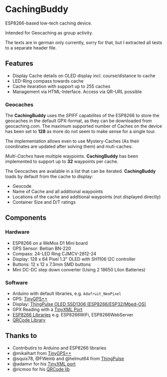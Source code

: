 # CachingBuddy
ESP8266-based low-tech caching device.

Intended for Geocaching as group activity.

The texts are in german only currently, sorry for that, but I extracted all tests to a separate header file.

## Features
* Display Cache details on OLED display incl. course/distance to cache
* LED-Ring compass towards cache
* Cache itearation with support up to 255 caches
* Management via HTML-Interface. Access via QR-URL possible

### Geocaches
The **CachingBuddy** uses the *SPIFF* capabilites of the ESP8266 to store the geocaches in the default GPX-format, as they can be downloaded from geocaching.com. The maximum supported number of Caches on the device has been set to **128** as more do not seem to make sense for a single tour.

The implementation allows even to use Mystery-Caches (As their coordinates are updated after solving them) and muti-caches:

_Multi-Caches_ have multiple waypoints. **CachingBuddy** has been implemented to support up to **32** waypoints per cache.

The Geocaches are available in a list that can be iterated. **CachingBuddy** loads by default from the cache to display:

* Geocode
* Name of Cache and all additional waypoints
* Locations of the cache and additional waypoints (not displayed directly)
* Container Size and D/T ratings

## Components

### Hardware
* ESP8266 on a WeMos D1 Mini board
* GPS Sensor: Beitian BN-220
* Compass: 24-LED Ring CJMCV-2812-24
* Display: 128 x 64 Pixel 1.3" OLED with SH1106 I2C controller
* Buttons: 12 x 12 x 7.3mm SMD buttons
* Mini DC-DC step down converter (Using 2 18650 LiIon Batteries)

### Software
* Arduino with default libraries, e.g. `Adafruit_NeoPixel`
* GPS: [TinyGPS++](https://github.com/mikalhart/TinyGPSPlus)
* Display: [ThingPulse OLED SSD1306 (ESP8266/ESP32/Mbed-OS)](https://github.com/ThingPulse/esp8266-oled-ssd1306)
* GPX Reading with a [TinyXML Port](https://github.com/adafruit/TinyXML)
* [ESP8266 Libraries](https://github.com/esp8266/Arduino) e.g. ESP8266WiFi, ESP8266WebServer
* [QRCode Library](https://github.com/ricmoo/QRCode)

## Thanks to
* Contributirs to Arduino and ESP8266 libraries
* @mikalhart from [TinyGPS++](https://github.com/mikalhart/TinyGPSPlus)
* @squix78, @FWeinb and @helmut64 from [ThingPulse](https://github.com/ThingPulse/)
* @adamvr for his [TinyXML port](https://github.com/adafruit/TinyXML)
* @ricmoo for his [QRCode lib](https://github.com/ricmoo/QRCode)
